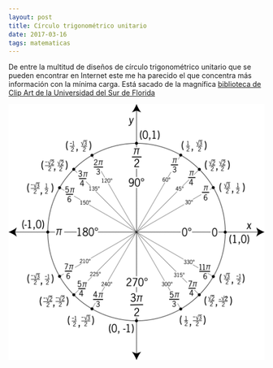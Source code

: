 ```yaml
---
layout: post
title: Círculo trigonométrico unitario
date: 2017-03-16
tags: matematicas
---
```


De entre la multitud de diseños de círculo trigonométrico unitario que se pueden encontrar en Internet este me ha parecido el que concentra más información con la mínima carga. Está sacado de la magnífica [biblioteca de Clip Art de la Universidad del Sur de Florida](http://etc.usf.edu/clipart/)

![Círculo trigonométrico unitario](/images/unit-circle7_43215_lg.gif)
